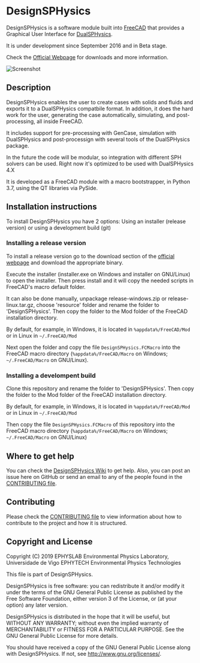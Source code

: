 # DesignSPHysics

DesignSPHysics is a software module built into [FreeCAD](http://www.freecadweb.org/) that provides a Graphical User Interface for [DualSPHysics](http://dual.sphysics.org/).

It is under development since September 2016 and in Beta stage.

Check the [Official Webpage](http://design.sphysics.org) for downloads and more information.

![Screenshot](http://design.sphysics.org/img/github-shot-31072018.png)

## Description
DesignSPHysics enables the user to create cases with solids and fluids and exports it to a DualSPHysics compatbile format. In addition, it does the hard work for the user, generating the case automatically, simulating, and post-processing, all inside FreeCAD.

It includes support for pre-processing with GenCase, simulation with DualSPHysics and post-processign with several tools of the DualSPHysics package.

In the future the code will be modular, so integration with different SPH solvers can be used. Right now it's optimized to be used with DualSPHysics 4.X

It is developed as a FreeCAD module with a macro bootstrapper, in Python 3.7, using the QT libraries via PySide.

## Installation instructions
To install DesignSPHysics you have 2 options: Using an installer (release version) or using a development build (git)

### Installing a release version
To install a release version go to the download section of the [official webpage](http://design.sphysics.org) and download the appropriate binary.

Execute the installer (installer.exe on Windows and installer on GNU/Linux) to open the installer. Then press install and it will copy the needed scripts in FreeCAD's macro default folder.

It can also be done manually, unpackage release-windows.zip or release-linux.tar.gz, choose 'resource' folder and rename the folder to 'DesignSPHysics'. Then copy the folder to the Mod folder of the FreeCAD installation directory.

By default, for example, in Windows, it is located in `%appdata%/FreeCAD/Mod` or in Linux in `~/.FreeCAD/Mod`

Next open the folder and copy the file `DesignSPHysics.FCMacro` into the FreeCAD macro directory (`%appdata%/FreeCAD/Macro` on Windows; `~/.FreeCAD/Macro` on GNU/Linux).

### Installing a develompent build
Clone this repository and rename the folder to 'DesignSPHysics'. Then copy the folder to the Mod folder of the FreeCAD installation directory. 

By default, for example, in Windows, it is located in `%appdata%/FreeCAD/Mod` or in Linux in `~/.FreeCAD/Mod`

Then copy the file `DesignSPHysics.FCMacro` of this repository into the FreeCAD macro directory (`%appdata%/FreeCAD/Macro` on Windows; `~/.FreeCAD/Macro` on GNU/Linux)

## Where to get help
You can check the [DesignSPHysics Wiki](http://design.sphysics.org/wiki) to get help. Also, you can post an issue here on GitHub or send an email to any of the people found in the [CONTRIBUTING file](CONTRIBUTING.md). 

## Contributing
Please check the [CONTRIBUTING file](CONTRIBUTING.md) to view information about how to contribute to the project and how it is structured.

## Copyright and License
Copyright (C) 2019
EPHYSLAB Environmental Physics Laboratory, Universidade de Vigo
EPHYTECH Environmental Physics Technologies

This file is part of DesignSPHysics.

DesignSPHysics is free software: you can redistribute it and/or modify
it under the terms of the GNU General Public License as published by
the Free Software Foundation, either version 3 of the License, or
(at your option) any later version.

DesignSPHysics is distributed in the hope that it will be useful,
but WITHOUT ANY WARRANTY; without even the implied warranty of
MERCHANTABILITY or FITNESS FOR A PARTICULAR PURPOSE.  See the
GNU General Public License for more details.

You should have received a copy of the GNU General Public License
along with DesignSPHysics.  If not, see <http://www.gnu.org/licenses/>.
